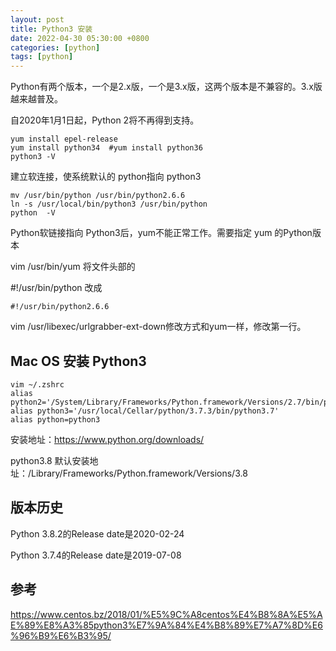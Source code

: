 ```yaml
---
layout: post
title: Python3 安装
date: 2022-04-30 05:30:00 +0800
categories: [python]
tags: [python]
---
```

Python有两个版本，一个是2.x版，一个是3.x版，这两个版本是不兼容的。3.x版越来越普及。

自2020年1月1日起，Python 2将不再得到支持。
```
yum install epel-release
yum install python34  #yum install python36
python3 -V
```
建立软连接，使系统默认的 python指向 python3
```
mv /usr/bin/python /usr/bin/python2.6.6  
ln -s /usr/local/bin/python3 /usr/bin/python
python  -V
```
Python软链接指向 Python3后，yum不能正常工作。需要指定 yum 的Python版本

vim /usr/bin/yum
将文件头部的

#!/usr/bin/python
改成
```
#!/usr/bin/python2.6.6
```
vim /usr/libexec/urlgrabber-ext-down修改方式和yum一样，修改第一行。

## Mac OS 安装 Python3
```
vim ~/.zshrc
alias python2='/System/Library/Frameworks/Python.framework/Versions/2.7/bin/python2.7' 
alias python3='/usr/local/Cellar/python/3.7.3/bin/python3.7' 
alias python=python3
```
安装地址：https://www.python.org/downloads/

python3.8 默认安装地址：/Library/Frameworks/Python.framework/Versions/3.8

## 版本历史
Python 3.8.2的Release date是2020-02-24

Python 3.7.4的Release date是2019-07-08

## 参考
https://www.centos.bz/2018/01/%E5%9C%A8centos%E4%B8%8A%E5%AE%89%E8%A3%85python3%E7%9A%84%E4%B8%89%E7%A7%8D%E6%96%B9%E6%B3%95/